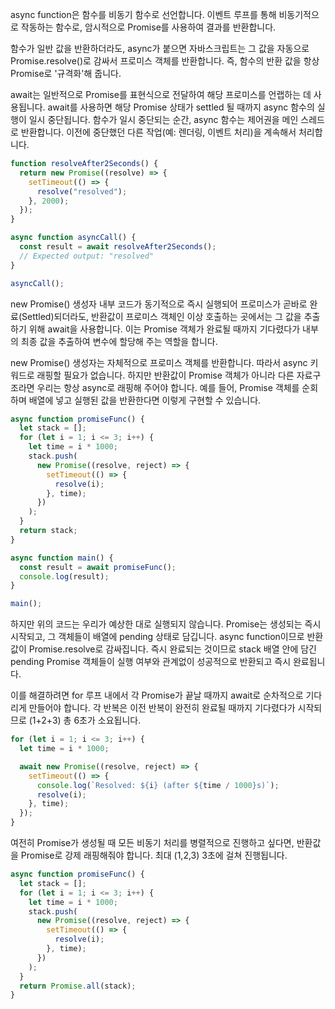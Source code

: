async function은 함수를 비동기 함수로 선언합니다. 이벤트 루프를 통해 비동기적으로 작동하는 함수로, 암시적으로 Promise를 사용하여 결과를 반환합니다.

함수가 일반 값을 반환하더라도, async가 붙으면 자바스크립트는 그 값을 자동으로 Promise.resolve()로 감싸서 프로미스 객체를 반환합니다. 즉, 함수의 반환 값을 항상 Promise로 '규격화'해 줍니다.

await는 일반적으로 Promise를 표현식으로 전달하여 해당 프로미스를 언랩하는 데 사용됩니다. await를 사용하면 해당 Promise 상태가 settled 될 때까지 async 함수의 실행이 일시 중단됩니다. 함수가 일시 중단되는 순간, async 함수는 제어권을 메인 스레드로 반환합니다. 이전에 중단했던 다른 작업(예: 렌더링, 이벤트 처리)을 계속해서 처리합니다.

```javascript
function resolveAfter2Seconds() {
  return new Promise((resolve) => {
    setTimeout(() => {
      resolve("resolved");
    }, 2000);
  });
}

async function asyncCall() {
  const result = await resolveAfter2Seconds();
  // Expected output: "resolved"
}

asyncCall();
```

new Promise() 생성자 내부 코드가 동기적으로 즉시 실행되어 프로미스가 곧바로 완료(Settled)되더라도, 반환값이 프로미스 객체인 이상 호출하는 곳에서는 그 값을 추출하기 위해 await을 사용합니다. 이는 Promise 객체가 완료될 때까지 기다렸다가 내부의 최종 값을 추출하여 변수에 할당해 주는 역할을 합니다.

new Promise() 생성자는 자체적으로 프로미스 객체를 반환합니다. 따라서 async 키워드로 래핑할 필요가 없습니다. 하지만 반환값이 Promise 객체가 아니라 다른 자료구조라면 우리는 항상 async로 래핑해 주어야 합니다. 예를 들어, Promise 객체를 순회하며 배열에 넣고 실행된 값을 반환한다면 이렇게 구현할 수 있습니다.

```javascript
async function promiseFunc() {
  let stack = [];
  for (let i = 1; i <= 3; i++) {
    let time = i * 1000;
    stack.push(
      new Promise((resolve, reject) => {
        setTimeout(() => {
          resolve(i);
        }, time);
      })
    );
  }
  return stack;
}

async function main() {
  const result = await promiseFunc();
  console.log(result);
}

main();
```

하지만 위의 코드는 우리가 예상한 대로 실행되지 않습니다. Promise는 생성되는 즉시 시작되고, 그 객체들이 배열에 pending 상태로 담깁니다. async function이므로 반환값이 Promise.resolve로 감싸집니다. 즉시 완료되는 것이므로 stack 배열 안에 담긴 pending Promise 객체들이 실행 여부와 관계없이 성공적으로 반환되고 즉시 완료됩니다.

이를 해결하려면 for 루프 내에서 각 Promise가 끝날 때까지 await로 순차적으로 기다리게 만들어야 합니다. 각 반복은 이전 반복이 완전히 완료될 때까지 기다렸다가 시작되므로 (1+2+3) 총 6초가 소요됩니다.

```javascript
for (let i = 1; i <= 3; i++) {
  let time = i * 1000;

  await new Promise((resolve, reject) => {
    setTimeout(() => {
      console.log(`Resolved: ${i} (after ${time / 1000}s)`);
      resolve(i);
    }, time);
  });
}
```

여전히 Promise가 생성될 때 모든 비동기 처리를 병렬적으로 진행하고 싶다면, 반환값을 Promise로 강제 래핑해줘야 합니다. 최대 (1,2,3) 3초에 걸쳐 진행됩니다.

```javascript
async function promiseFunc() {
  let stack = [];
  for (let i = 1; i <= 3; i++) {
    let time = i * 1000;
    stack.push(
      new Promise((resolve, reject) => {
        setTimeout(() => {
          resolve(i);
        }, time);
      })
    );
  }
  return Promise.all(stack);
}
```
